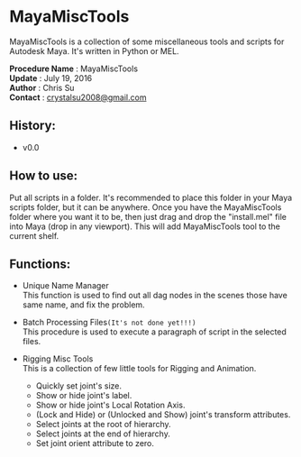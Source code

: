 # MayaMiscTools
MayaMiscTools is a collection of some miscellaneous tools and scripts for Autodesk Maya. It's written in Python or MEL.

__Procedure Name__ : MayaMiscTools<br>
__Update__ : July 19, 2016<br>
__Author__ : Chris Su<br>
__Contact__ : crystalsu2008@gmail.com<br>

## History:
* v0.0

## How to use:
Put all scripts in a folder. It's recommended to place this folder in your Maya scripts folder, but it can be anywhere. Once you have the MayaMiscTools folder where you want it to be, then just drag and drop the "install.mel" file into Maya (drop in any viewport). This will add MayaMiscTools tool to the current shelf.<br>

## Functions:
* Unique Name Manager<br>
This function is used to find out all dag nodes in the scenes those have same name, and fix the problem.<br>

* Batch Processing Files```(It's not done yet!!!)```<br>
This procedure is used to execute a paragraph of script in the selected files.

* Rigging Misc Tools<br>
This is a collection of few little tools for Rigging and Animation.<br>
    * Quickly set joint's size.
    * Show or hide joint's label.
    * Show or hide joint's Local Rotation Axis.
    * (Lock and Hide) or (Unlocked and Show) joint's transform attributes.
    * Select joints at the root of hierarchy.
    * Select joints at the end of hierarchy.
    * Set joint orient attribute to zero.
